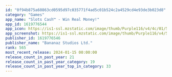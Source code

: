 ```yaml
---
id: "0f94b875a60863cd0595d97c035771f4ad5c01b524c2a4529cd4e93de3b023d8"
category: "Games"
app_name: "Slots Cash™ - Win Real Money!"
app_id: 1619776544
app_icon: https://is1-ssl.mzstatic.com/image/thumb/Purple116/v4/4c/01/53/4c015346-91d3-15c7-d46d-13252e0633bd/AppIcon-1x_U007emarketing-0-7-0-85-220-0.png/1024x1024bb.png
app_screenshot: https://is1-ssl.mzstatic.com/image/thumb/Purple116/v4/58/bc/a4/58bca47a-16ca-c379-f7d3-111543d013fa/fce52c90-5ba6-41a3-9ec2-036a52b243f4_Concept_2-slide1_1242x2688.jpg/1242x2688bb.png
publisher_id: 1619776546
publisher_name: "Bananaz Studios Ltd."
rank: 565
most_recent_release: 2024-01-15 00:00:00
release_count_in_past_year: 21
release_count_in_past_year_category: 19
release_count_in_past_year_top_in_category: 33
---
```

